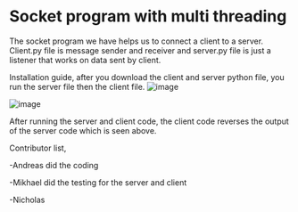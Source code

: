 # Socket program with multi threading
The socket program we have helps us to connect a client to a server. Client.py file is message sender and receiver and server.py file is just a listener that works on data sent by client.


Installation guide, after you download the client and server python file, you run the server file then the client file.
![image](https://user-images.githubusercontent.com/57937951/123534135-1af65a80-d745-11eb-866b-3af1f6313273.png)

![image](https://user-images.githubusercontent.com/57937951/123534163-4d07bc80-d745-11eb-97a1-18c328478b8d.png)


After running the server and client code, the client code reverses the output of the server code which is seen above.

Contributor list, 

-Andreas did the coding

-Mikhael did the testing for the server and client

-Nicholas 
